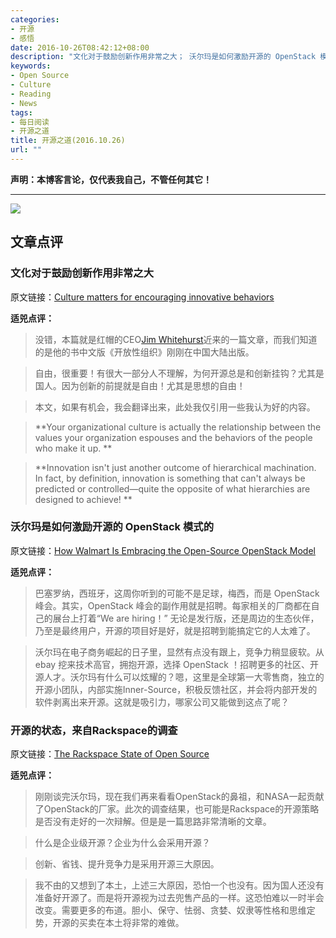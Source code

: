 ```yaml
---
categories:
- 开源
- 感悟
date: 2016-10-26T08:42:12+08:00
description: "文化对于鼓励创新作用非常之大； 沃尔玛是如何激励开源的 OpenStack 模式的；开源的状态，来自Rackspace的调查"
keywords:
- Open Source
- Culture
- Reading
- News
tags:
- 每日阅读
- 开源之道
title: 开源之道(2016.10.26)
url: ""
---
```


**声明：本博客言论，仅代表我自己，不管任何其它！**

---

![](https://opensource.com/sites/default/files/styles/image-full-size/public/images/business/BUSINESS_shift.png?itok=KeIKlym-)

## 文章点评

### 文化对于鼓励创新作用非常之大

原文链接：[Culture matters for encouraging innovative behaviors](https://opensource.com/open-organization/16/10/why-organizational-culture-matters)

**适兕点评：**

> 没错，本篇就是红帽的CEO[Jim Whitehurst](https://opensource.com/users/jwhitehurst)近来的一篇文章，而我们知道的是他的书中文版《开放性组织》刚刚在中国大陆出版。

> 自由，很重要！有很大一部分人不理解，为何开源总是和创新挂钩？尤其是国人。因为创新的前提就是自由！尤其是思想的自由！

> 本文，如果有机会，我会翻译出来，此处我仅引用一些我认为好的内容。

> **Your organizational culture is actually the relationship between the values your organization espouses and the behaviors of the people who make it up. **

> **Innovation isn't just another outcome of hierarchical machination. In fact, by definition, innovation is something that can't always be predicted or controlled—quite the opposite of what hierarchies are designed to achieve! **


### 沃尔玛是如何激励开源的 OpenStack 模式的

原文链接：[How Walmart Is Embracing the Open-Source OpenStack Model](http://www.eweek.com/cloud/how-walmart-is-embracing-the-open-source-openstack-model.html)

**适兕点评：**

> 巴塞罗纳，西班牙，这周你听到的可能不是足球，梅西，而是 OpenStack 峰会。其实，OpenStack 峰会的副作用就是招聘。每家相关的厂商都在自己的展台上打着“We are hiring！” 无论是发行版，还是周边的生态伙伴，乃至是最终用户，开源的项目好是好，就是招聘到能搞定它的人太难了。

> 沃尔玛在电子商务崛起的日子里，显然有点没有跟上，竞争力稍显疲软。从ebay 挖来技术高官，拥抱开源，选择 OpenStack ！招聘更多的社区、开源人才。沃尔玛有什么可以炫耀的？嗯，这里是全球第一大零售商，独立的开源小团队，内部实施Inner-Source，积极反馈社区，并会将内部开发的软件剥离出来开源。这就是吸引力，哪家公司又能做到这点了呢？

### 开源的状态，来自Rackspace的调查

原文链接：[The Rackspace State of Open Source](http://www.enterprisetimes.co.uk/2016/10/25/rackspace-state-open-source/)

**适兕点评：**

> 刚刚谈完沃尔玛，现在我们再来看看OpenStack的鼻祖，和NASA一起贡献了OpenStack的厂家。此次的调查结果，也可能是Rackspace的开源策略是否没有走好的一次辩解。但是是一篇思路非常清晰的文章。

> 什么是企业级开源？企业为什么会采用开源？

> 创新、省钱、提升竞争力是采用开源三大原因。

> 我不由的又想到了本土，上述三大原因，恐怕一个也没有。因为国人还没有准备好开源了。而是将开源视为过去兜售产品的一样。这恐怕难以一时半会改变。需要更多的布道。胆小、保守、怯弱、贪婪、奴隶等性格和思维定势，开源的买卖在本土将非常的难做。

